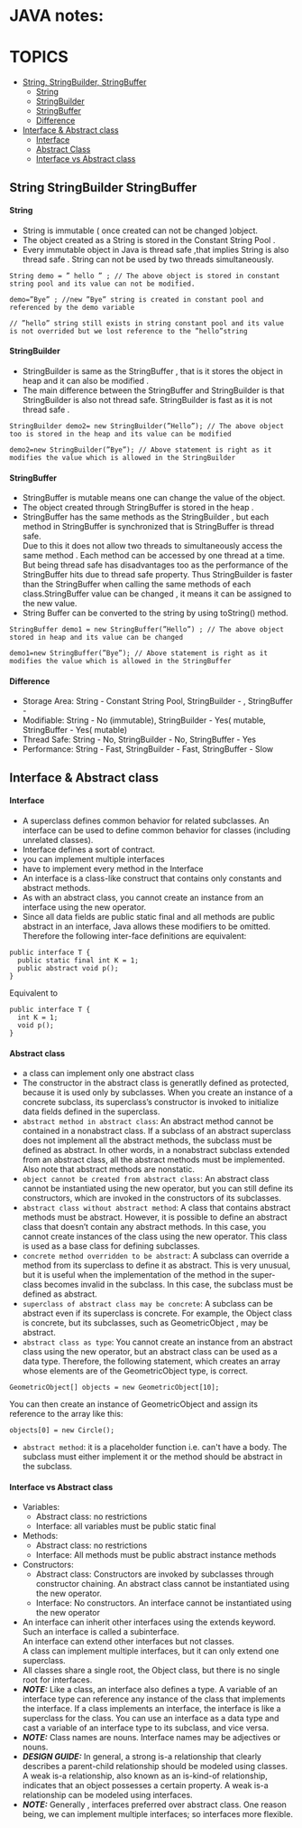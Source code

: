 # JAVA notes:
# TOPICS
  - [String, StringBuilder, StringBuffer](#string-stringbuilder-stringbuffer)
    - [String](#string)
    - [StringBuilder](#stringbuilder)
    - [StringBuffer](#stringbuffer)
    - [Difference](#difference)
  - [Interface & Abstract class](#interface-&-abstract-class)
    - [Interface](#interface)
    - [Abstract Class](#abstract-class)
    - [Interface vs Abstract class](#interface-vs-abstract-class)

## String StringBuilder StringBuffer
#### String
  - String is immutable ( once created can not be changed )object.
  - The object created as a String is stored in the Constant String Pool .
  - Every immutable object in Java is thread safe ,that implies String is also thread safe . String can not be used by two threads simultaneously.
  ```
  String demo = ” hello ” ; // The above object is stored in constant string pool and its value can not be modified.  

  demo=”Bye” ; //new ”Bye” string is created in constant pool and referenced by the demo variable

  // ”hello” string still exists in string constant pool and its value is not overrided but we lost reference to the ”hello”string
  ```

#### StringBuilder
  - StringBuilder is same as the StringBuffer , that is it stores the object in heap and it can also be modified .
  - The main difference between the StringBuffer and StringBuilder is that StringBuilder is also not thread safe. StringBuilder is fast as it is not thread safe .
  ```
  StringBuilder demo2= new StringBuilder(”Hello”); // The above object too is stored in the heap and its value can be modified  

  demo2=new StringBuilder(”Bye”); // Above statement is right as it modifies the value which is allowed in the StringBuilder
  ```

#### StringBuffer
  - StringBuffer is mutable means one can change the value of the object.
  - The object created through StringBuffer is stored in the heap .
  - StringBuffer has the same methods as the StringBuilder , but each method in StringBuffer is synchronized that is StringBuffer is thread safe.  
  Due to this it does not allow two threads to simultaneously access the same method . Each method can be accessed by one thread at a time.  
  But being thread safe has disadvantages too as the performance of the StringBuffer hits due to thread safe property. Thus StringBuilder is faster than the StringBuffer when calling the same methods of each class.StringBuffer value can be changed , it means it can be assigned to the new value.
  - String Buffer can be converted to the string by using toString() method.
  ```
  StringBuffer demo1 = new StringBuffer(”Hello”) ; // The above object stored in heap and its value can be changed

  demo1=new StringBuffer(”Bye”); // Above statement is right as it modifies the value which is allowed in the StringBuffer
  ```
#### Difference
  - Storage Area: String - Constant String Pool, StringBuilder - , StringBuffer -
  - Modifiable: String - No (immutable), StringBuilder - Yes( mutable, StringBuffer - Yes( mutable)
  - Thread Safe: String - No, StringBuilder - No, StringBuffer - Yes
  - Performance: String - Fast, StringBuilder - Fast, StringBuffer - Slow


## Interface & Abstract class
#### Interface  
  - A superclass defines common behavior for related subclasses. An interface can be used to define common behavior for classes (including unrelated classes).
  - Interface defines a sort of contract.
  - you can implement multiple interfaces
  - have to implement every method in the Interface
  - An interface is a class-like construct that contains only constants and abstract methods.
  - As with an abstract class, you cannot create an instance from an interface using the new operator.
  - Since all data fields are public static final and all methods are public abstract in an interface, Java allows these modifiers to be omitted. Therefore the following inter-face definitions are equivalent:
  ```
  public interface T {
    public static final int K = 1;
    public abstract void p();
  }
  ```
  Equivalent to
  ```
  public interface T {
    int K = 1;
    void p();
  }
  ```

#### Abstract class
  - a class can implement only one abstract class
  - The constructor in the abstract class is generatlly defined as protected, because it is used only by subclasses. When you create an instance of a concrete subclass, its superclass’s constructor is invoked to initialize data fields defined in the superclass.
  - `abstract method in abstract
class`: An abstract method cannot be contained in a nonabstract class. If a subclass of an abstract superclass does not implement all the abstract methods, the subclass must be defined as abstract. In other words, in a nonabstract subclass extended from an abstract class, all the abstract methods must be implemented. Also note that abstract methods are nonstatic.
  - `object cannot be created from
abstract class`: An abstract class cannot be instantiated using the new operator, but you can still define its constructors, which are invoked in the constructors of its subclasses.
  - `abstract class without abstract
method`: A class that contains abstract methods must be abstract. However, it is possible to define an abstract class that doesn’t contain any abstract methods. In this case, you cannot create instances of the class using the new operator. This class is used as a base class for defining subclasses.
  - `concrete method overridden
to be abstract`: A subclass can override a method from its superclass to define it as abstract. This is very unusual, but it is useful when the implementation of the method in the super-class becomes invalid in the subclass. In this case, the subclass must be defined as abstract.
  - `superclass of abstract class
may be concrete`: A subclass can be abstract even if its superclass is concrete. For example, the Object class is concrete, but its subclasses, such as GeometricObject , may be abstract.
  - `abstract class as type`: You cannot create an instance from an abstract class using the new operator, but an abstract class can be used as a data type. Therefore, the following statement, which creates an array whose elements are of the GeometricObject type, is correct.
  ```
  GeometricObject[] objects = new GeometricObject[10];
  ```
  You can then create an instance of GeometricObject and assign its reference to the array like this:
  ```
  objects[0] = new Circle();
  ```
  - `abstract method`: it is a placeholder function i.e. can't have a body. The subclass must either implement it or the method should be abstract in the subclass.
#### Interface vs Abstract class
  - Variables:
    - Abstract class: no restrictions
    - Interface: all variables must be public static final
  - Methods:
    - Abstract class: no restrictions
    - Interface: All methods must be public abstract instance methods
  - Constructors:
    - Abstract class: Constructors are invoked by subclasses through constructor chaining. An abstract class cannot be instantiated using the new operator.
    - Interface: No constructors. An interface cannot be instantiated using the new operator
  - An interface can inherit other interfaces using the extends keyword. Such an interface is called a subinterface.  
  An interface can extend other interfaces but not classes.  
  A class can implement multiple interfaces, but it can only extend one superclass.
  - All classes share a single root, the Object class, but there is no single root for interfaces.
  - ***NOTE:***  Like a class, an interface also defines a type. A variable of an interface type can reference any instance of the class that implements the interface. If a class implements an interface, the interface is like a superclass for the class. You can use an interface as a data type and cast a variable of an interface type to its subclass, and vice versa.
  - ***NOTE:*** Class names are nouns. Interface names may be adjectives or nouns.
  - ***DESIGN GUIDE:*** In general, a strong is-a
relationship that clearly describes a parent-child relationship should be modeled using classes.  
A weak is-a relationship, also known as an is-kind-of relationship, indicates that an object possesses a certain property. A weak is-a relationship can
be modeled using interfaces.
  - ***NOTE:*** Generally , interfaces preferred over abstract class. One reason being, we can implement multiple interfaces; so interfaces more flexible.
